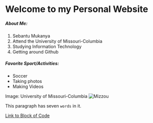 # Welcome to my Personal Website

##### About Me:
1. Sebantu Mukanya
2. Attend the University of Missouri-Columbia
2. Studying Information Technology
3. Getting around Github

##### Favorite Sport/Activities:

- Soccer
- Taking photos 
- Making Videos

Image: University of Missouri-Columbia
![Mizzou](https://bloximages.newyork1.vip.townnews.com/stltoday.com/content/tncms/assets/v3/editorial/6/e9/6e9eae87-35d9-5219-b089-699de69e2d07/5a75172c61d42.image.jpg)


This paragraph has seven `words` in it.



[Link to Block of Code](BlockofCode.md)


